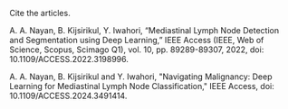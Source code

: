Cite the articles.

A. A. Nayan, B. Kijsirikul, Y. Iwahori, “Mediastinal Lymph Node Detection and Segmentation using Deep Learning,” IEEE Access (IEEE, Web of Science, Scopus, Scimago Q1), vol. 10, pp. 89289-89307, 2022, doi: 10.1109/ACCESS.2022.3198996.

A. A. Nayan, B. Kijsirikul and Y. Iwahori, "Navigating Malignancy: Deep Learning for Mediastinal Lymph Node Classification," IEEE Access, doi: 10.1109/ACCESS.2024.3491414.
